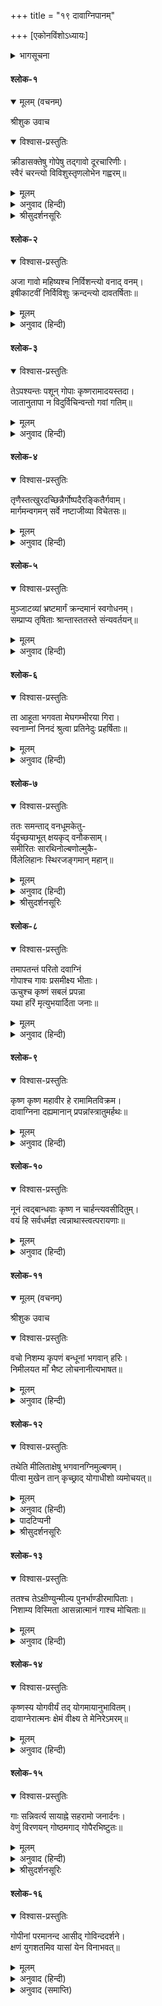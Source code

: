 +++
title = "१९ दावाग्निपानम्"

+++
[एकोनविंशोऽध्यायः]



<details><summary>भागसूचना</summary>

गौओं और गोपोंको दावानलसे बचाना
</details>

#### श्लोक-१


<details open><summary>मूलम् (वचनम्)</summary>

श्रीशुक उवाच
</details>

<details open><summary>विश्वास-प्रस्तुतिः</summary>

क्रीडासक्तेषु गोपेषु तद‍्गावो दूरचारिणीः।  
स्वैरं चरन्त्यो विविशुस्तृणलोभेन गह्वरम्॥
</details>

<details><summary>मूलम्</summary>

क्रीडासक्तेषु गोपेषु तद‍्गावो दूरचारिणीः।  
स्वैरं चरन्त्यो विविशुस्तृणलोभेन गह्वरम्॥
</details>

<details><summary>अनुवाद (हिन्दी)</summary>

श्रीशुकदेवजी कहते हैं—परीक्षित्! उस समय जब ग्वालबाल खेल-कूदमें लग गये, तब उनकी गौएँ बेरोक-टोक चरती हुई बहुत दूर निकल गयीं और हरी-हरी घासके लोभसे एक गहन वनमें घुस गयीं॥ १॥
</details>

<details><summary>श्रीसुदर्शनसूरिः</summary>

खुरदच्छिन्नेः खुरैः दद्भिश्च छिन्नैः ॥ १-६ ॥ 
</details>

#### श्लोक-२


<details open><summary>विश्वास-प्रस्तुतिः</summary>

अजा गावो महिष्यश्च निर्विशन्त्यो वनाद् वनम्।  
इषीकाटवीं निर्विविशुः क्रन्दन्त्यो दावतर्षिताः॥
</details>

<details><summary>मूलम्</summary>

अजा गावो महिष्यश्च निर्विशन्त्यो वनाद् वनम्।  
इषीकाटवीं निर्विविशुः क्रन्दन्त्यो दावतर्षिताः॥
</details>

<details><summary>अनुवाद (हिन्दी)</summary>

उनकी बकरियाँ, गायें और भैंसें एक वनसे दूसरे वनमें होती हुई आगे बढ़ गयीं तथा गर्मीके तापसे व्याकुल हो गयीं। वे बेसुध-सी होकर अन्तमें डकराती हुई मुंजाटवी (सरकंडोंके वन) में घुस गयीं॥ २॥
</details>

#### श्लोक-३


<details open><summary>विश्वास-प्रस्तुतिः</summary>

तेऽपश्यन्तः पशून् गोपाः कृष्णरामादयस्तदा।  
जातानुतापा न विदुर्विचिन्वन्तो गवां गतिम्॥
</details>

<details><summary>मूलम्</summary>

तेऽपश्यन्तः पशून् गोपाः कृष्णरामादयस्तदा।  
जातानुतापा न विदुर्विचिन्वन्तो गवां गतिम्॥
</details>

<details><summary>अनुवाद (हिन्दी)</summary>

जब श्रीकृष्ण, बलराम आदि ग्वालबालोंने देखा कि हमारे पशुओंका तो कहीं पता-ठिकाना ही नहीं है, तब उन्हें अपने खेल-कूदपर बड़ा पछतावा हुआ और वे बहुत कुछ खोज-बीन करनेपर भी अपनी गौओंका पता न लगा सके॥ ३॥
</details>

#### श्लोक-४


<details open><summary>विश्वास-प्रस्तुतिः</summary>

तृणैस्तत्खुरदच्छिन्नैर्गोष्पदैरङ्कितैर्गवाम्।  
मार्गमन्वगमन् सर्वे नष्टाजीव्या विचेतसः॥
</details>

<details><summary>मूलम्</summary>

तृणैस्तत्खुरदच्छिन्नैर्गोष्पदैरङ्कितैर्गवाम्।  
मार्गमन्वगमन् सर्वे नष्टाजीव्या विचेतसः॥
</details>

<details><summary>अनुवाद (हिन्दी)</summary>

गौएँ ही तो व्रजवासियोंकी जीविकाका साधन थीं। उनके न मिलनेसे वे अचेत-से हो रहे थे। अब वे गौओंके खुर और दाँतोंसे कटी हुई घास तथा पृथ्वीपर बने हुए खुरोंके चिह्नोंसे उनका पता लगाते हुए आगे बढ़े॥ ४॥
</details>

#### श्लोक-५


<details open><summary>विश्वास-प्रस्तुतिः</summary>

मुञ्जाटव्यां भ्रष्टमार्गं क्रन्दमानं स्वगोधनम्।  
सम्प्राप्य तृषिताः श्रान्तास्ततस्ते संन्यवर्तयन्॥
</details>

<details><summary>मूलम्</summary>

मुञ्जाटव्यां भ्रष्टमार्गं क्रन्दमानं स्वगोधनम्।  
सम्प्राप्य तृषिताः श्रान्तास्ततस्ते संन्यवर्तयन्॥
</details>

<details><summary>अनुवाद (हिन्दी)</summary>

अन्तमें उन्होंने देखा कि उनकी गौएँ मुंजाटवीमें रास्ता भूलकर डकरा रही हैं। उन्हें पाकर वे लौटानेकी चेष्टा करने लगे। उस समय वे एकदम थक गये थे और उन्हें प्यास भी बड़े जोरसे लगी हुई थी। इससे वे व्याकुल हो रहे थे॥ ५॥
</details>

#### श्लोक-६


<details open><summary>विश्वास-प्रस्तुतिः</summary>

ता आहूता भगवता मेघगम्भीरया गिरा।  
स्वनाम्नां निनदं श्रुत्वा प्रतिनेदुः प्रहर्षिताः॥
</details>

<details><summary>मूलम्</summary>

ता आहूता भगवता मेघगम्भीरया गिरा।  
स्वनाम्नां निनदं श्रुत्वा प्रतिनेदुः प्रहर्षिताः॥
</details>

<details><summary>अनुवाद (हिन्दी)</summary>

उनकी यह दशा देखकर भगवान् श्रीकृष्ण अपनी मेघके समान गम्भीर वाणीसे नाम ले-लेकर गौओंको पुकारने लगे। गौएँ अपने नामकी ध्वनि सुनकर बहुत हर्षित हुईं। वे भी उत्तरमें हुंकारने और रँभाने लगीं॥ ६॥
</details>

#### श्लोक-७


<details open><summary>विश्वास-प्रस्तुतिः</summary>

ततः समन्ताद् वनधूमकेतु-  
र्यदृच्छयाभूत् क्षयकृद् वनौकसाम्।  
समीरितः सारथिनोल्बणोल्मुकै-  
र्विलेलिहानः स्थिरजङ्गमान् महान्॥
</details>

<details><summary>मूलम्</summary>

ततः समन्ताद् वनधूमकेतु-  
र्यदृच्छयाभूत् क्षयकृद् वनौकसाम्।  
समीरितः सारथिनोल्बणोल्मुकै-  
र्विलेलिहानः स्थिरजङ्गमान् महान्॥
</details>

<details><summary>अनुवाद (हिन्दी)</summary>

परीक्षित्! इस प्रकार भगवान् उन गायोंको पुकार ही रहे थे कि उस वनमें सब ओर अकस्मात् दावाग्नि लग गयी, जो वनवासी जीवोंका काल ही होती है। साथ ही बड़े जोरकी आँधी भी चलकर उस अग्निके बढ़नेमें सहायता देने लगी। इससे सब ओर फैली हुई वह प्रचण्ड अग्नि अपनी भयंकर लपटोंसे समस्त चराचर जीवोंको भस्मसात् करने लगी॥ ७॥
</details>

<details><summary>श्रीसुदर्शनसूरिः</summary>

सारथिना वायुना ॥ ७-११ ॥ 
</details>

#### श्लोक-८


<details open><summary>विश्वास-प्रस्तुतिः</summary>

तमापतन्तं परितो दवाग्निं  
गोपाश्च गावः प्रसमीक्ष्य भीताः।  
ऊचुश्च कृष्णं सबलं प्रपन्ना  
यथा हरिं मृत्युभयार्दिता जनाः॥
</details>

<details><summary>मूलम्</summary>

तमापतन्तं परितो दवाग्निं  
गोपाश्च गावः प्रसमीक्ष्य भीताः।  
ऊचुश्च कृष्णं सबलं प्रपन्ना  
यथा हरिं मृत्युभयार्दिता जनाः॥
</details>

<details><summary>अनुवाद (हिन्दी)</summary>

जब ग्वालों और गौओंने देखा कि दावानल चारों ओरसे हमारी ही ओर बढ़ता आ रहा है, तब वे अत्यन्त भयभीत हो गये। और मृत्युके भयसे डरे हुए जीव जिस प्रकार भगवान‍्की शरणमें आते हैं, वैसे ही वे श्रीकृष्ण और बलरामजीके शरणापन्न होकर उन्हें पुकारते हुए बोले—॥ ८॥
</details>

#### श्लोक-९


<details open><summary>विश्वास-प्रस्तुतिः</summary>

कृष्ण कृष्ण महावीर हे रामामितविक्रम।  
दावाग्निना दह्यमानान् प्रपन्नांस्त्रातुमर्हथः॥
</details>

<details><summary>मूलम्</summary>

कृष्ण कृष्ण महावीर हे रामामितविक्रम।  
दावाग्निना दह्यमानान् प्रपन्नांस्त्रातुमर्हथः॥
</details>

<details><summary>अनुवाद (हिन्दी)</summary>

‘महावीर श्रीकृष्ण! प्यारे श्रीकृष्ण! परम बलशाली बलराम! हम तुम्हारे शरणागत हैं। देखो, इस समय हम दावानलसे जलना ही चाहते हैं। तुम दोनों हमें इससे बचाओ॥ ९॥
</details>

#### श्लोक-१०


<details open><summary>विश्वास-प्रस्तुतिः</summary>

नूनं त्वद‍्बान्धवाः कृष्ण न चार्हन्त्यवसीदितुम्।  
वयं हि सर्वधर्मज्ञ त्वन्नाथास्त्वत्परायणाः॥
</details>

<details><summary>मूलम्</summary>

नूनं त्वद‍्बान्धवाः कृष्ण न चार्हन्त्यवसीदितुम्।  
वयं हि सर्वधर्मज्ञ त्वन्नाथास्त्वत्परायणाः॥
</details>

<details><summary>अनुवाद (हिन्दी)</summary>

श्रीकृष्ण! जिनके तुम्हीं भाई-बन्धु और सब कुछ हो, उन्हें तो किसी प्रकारका कष्ट नहीं होना चाहिये। सब धर्मोंके ज्ञाता श्यामसुन्दर! तुम्हीं हमारे एकमात्र रक्षक एवं स्वामी हो; हमें केवल तुम्हारा ही भरोसा है’॥ १०॥
</details>

#### श्लोक-११


<details open><summary>मूलम् (वचनम्)</summary>

श्रीशुक उवाच
</details>

<details open><summary>विश्वास-प्रस्तुतिः</summary>

वचो निशम्य कृपणं बन्धूनां भगवान् हरिः।  
निमीलयत माँ भैष्ट लोचनानीत्यभाषत॥
</details>

<details><summary>मूलम्</summary>

वचो निशम्य कृपणं बन्धूनां भगवान् हरिः।  
निमीलयत माँ भैष्ट लोचनानीत्यभाषत॥
</details>

<details><summary>अनुवाद (हिन्दी)</summary>

श्रीशुकदेवजी कहते हैं—अपने सखा ग्वाल-बालोंके ये दीनतासे भरे वचन सुनकर भगवान् श्रीकृष्णने कहा—‘डरो मत, तुम अपनी आँखें बंद कर लो’॥ ११॥
</details>

#### श्लोक-१२


<details open><summary>विश्वास-प्रस्तुतिः</summary>

तथेति मीलिताक्षेषु भगवानग्निमुल्बणम्।  
पीत्वा मुखेन तान् कृच्छ्राद् योगाधीशो व्यमोचयत्॥
</details>

<details><summary>मूलम्</summary>

तथेति मीलिताक्षेषु भगवानग्निमुल्बणम्।  
पीत्वा मुखेन तान् कृच्छ्राद् योगाधीशो व्यमोचयत्॥
</details>

<details><summary>अनुवाद (हिन्दी)</summary>

भगवान‍्की आज्ञा सुनकर उन ग्वालबालोंने कहा ‘बहुत अच्छा’ और अपनी आँखें मूँद लीं। तब योगेश्वर भगवान् श्रीकृष्णने उस भयंकर आगको अपने मुँहसे पी लिया* और इस प्रकार उन्हें उस घोर संकटसे छुड़ा दिया॥ १२॥
</details>

<details><summary>पादटिप्पनी</summary>

* १. भगवान् श्रीकृष्ण भक्तोंके द्वारा अर्पित प्रेम-भक्ति-सुधा-रसका पान करते हैं। अग्निके मनमें उसीका स्वाद लेनेकी लालसा हो आयी। इसलिये उसने स्वयं ही मुखमें प्रवेश किया।  
२. विषाग्नि, मुंजाग्नि और दावाग्नि—तीनोंका पान करके भगवान‍्ने अपनी त्रितापनाशकी शक्ति व्यक्त की।  
३. पहले रात्रिमें अग्निपान किया था, दूसरी बार दिनमें। भगवान् अपने भक्तजनोंका ताप हरनेके लिये सदा तत्पर रहते हैं।  
४. पहली बार सबके सामने और दूसरी बार सबकी आँखें बंद कराके श्रीकृष्णने अग्निपान किया। इसका अभिप्राय यह है कि भगवान् परोक्ष और अपरोक्ष दोनों ही प्रकारसे वे भक्तजनोंका हित करते हैं।
</details>

<details><summary>श्रीसुदर्शनसूरिः</summary>

पीत्वेति उत्पत्तिस्थाने लीनं कृत्वेत्यर्थः । " मुखादग्निश्चेन्द्रश्च" इति हि श्रुतिः ॥ १२-१३ ।। 
</details>

#### श्लोक-१३


<details open><summary>विश्वास-प्रस्तुतिः</summary>

ततश्च तेऽक्षीण्युन्मील्य पुनर्भाण्डीरमापिताः।  
निशाम्य विस्मिता आसन्नात्मानं गाश्च मोचिताः॥
</details>

<details><summary>मूलम्</summary>

ततश्च तेऽक्षीण्युन्मील्य पुनर्भाण्डीरमापिताः।  
निशाम्य विस्मिता आसन्नात्मानं गाश्च मोचिताः॥
</details>

<details><summary>अनुवाद (हिन्दी)</summary>

इसके बाद जब ग्वालबालोंने अपनी-अपनी आँखें खोलकर देखा तब अपनेको भाण्डीरवटके पास पाया। इस प्रकार अपने-आपको और गौओंको दावानलसे बचा देख वे ग्वालबाल बहुत ही विस्मित हुए॥ १३॥
</details>

#### श्लोक-१४


<details open><summary>विश्वास-प्रस्तुतिः</summary>

कृष्णस्य योगवीर्यं तद् योगमायानुभावितम्।  
दावाग्नेरात्मनः क्षेमं वीक्ष्य ते मेनिरेऽमरम्॥
</details>

<details><summary>मूलम्</summary>

कृष्णस्य योगवीर्यं तद् योगमायानुभावितम्।  
दावाग्नेरात्मनः क्षेमं वीक्ष्य ते मेनिरेऽमरम्॥
</details>

<details><summary>अनुवाद (हिन्दी)</summary>

श्रीकृष्णकी इस योगसिद्धि तथा योगमायाके प्रभावको एवं दावानलसे अपनी रक्षाको देखकर उन्होंने यही समझा कि श्रीकृष्ण कोई देवता हैं॥ १४॥
</details>

#### श्लोक-१५


<details open><summary>विश्वास-प्रस्तुतिः</summary>

गाः सन्निवर्त्य सायाह्ने सहरामो जनार्दनः।  
वेणुं विरणयन् गोष्ठमगाद् गोपैरभिष्टुतः॥
</details>

<details><summary>मूलम्</summary>

गाः सन्निवर्त्य सायाह्ने सहरामो जनार्दनः।  
वेणुं विरणयन् गोष्ठमगाद् गोपैरभिष्टुतः॥
</details>

<details><summary>अनुवाद (हिन्दी)</summary>

परीक्षित्! सायंकाल होनेपर बलरामजीके साथ भगवान् श्रीकृष्णने गौएँ लौटायीं और वंशी बजाते हुए उनके पीछे-पीछे व्रजकी यात्रा की। उस समय ग्वालबाल उनकी स्तुति करते आ रहे थे॥ १५॥
</details>

<details><summary>श्रीसुदर्शनसूरिः</summary>

योगवीर्यं योगमायानुभावितमाश्चर्यशक्तियोगज्ञापितं विरणयन् नितरां रणयन् ।। १५-१६ ॥ 

इति श्रीमद्भागवतव्याख्याने दशमस्कन्धे श्रीसुदर्शनसूरिकृतशुकपक्षीये एकोनविंशोऽध्यायः ॥ १९ ॥ 
</details>


#### श्लोक-१६


<details open><summary>विश्वास-प्रस्तुतिः</summary>

गोपीनां परमानन्द आसीद् गोविन्ददर्शने।  
क्षणं युगशतमिव यासां येन विनाभवत्॥
</details>

<details><summary>मूलम्</summary>

गोपीनां परमानन्द आसीद् गोविन्ददर्शने।  
क्षणं युगशतमिव यासां येन विनाभवत्॥
</details>

<details><summary>अनुवाद (हिन्दी)</summary>

इधर व्रजमें गोपियोंको श्रीकृष्णके बिना एक-एक क्षण सौ-सौ युगके समान हो रहा था। जब भगवान् श्रीकृष्ण लौटे तब उनका दर्शन करके वे परमानन्दमें मग्न हो गयीं॥ १६॥
</details>

<details><summary>अनुवाद (समाप्ति)</summary>

इति श्रीमद‍्भागवते महापुराणे पारमहंस्यां संहितायां दशमस्कन्धे पूर्वार्धे दावाग्निपानं नामैकोनविंशोऽध्यायः॥ १९॥
</details>
